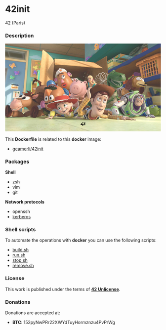 # **42init**

42 (Paris)

### **Description**

![Init](img/42init.png)

This **Dockerfile** is related to this **docker** image:

+ [gcamerli/42init](https://hub.docker.com/r/gcamerli/42init/)

### **Packages**

**Shell**

+ zsh
+ vim
+ git

**Network protocols**

+ openssh
+ [kerberos](https://github.com/gcamerli/42krb)

### **Shell scripts**

To automate the operations with **docker** you can use the following scripts:

+ [build.sh](script/build.sh)
+ [run.sh](script/run.sh)
+ [stop.sh](script/stop.sh)
+ [remove.sh](script/remove.sh)

### **License**

This work is published under the terms of **[42 Unlicense](https://github.com/gcamerli/42unlicense)**.

### **Donations**

Donations are accepted at:

+ **BTC**: 152pyNwPRr22XWYdTuyHormznzu4PvPrWg
